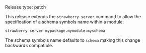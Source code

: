 Release type: patch

This release extends the `strawberry server` command to allow the specification
of a schema symbols name within a module:

```sh
strawberry server mypackage.mymodule:myschema
```

The schema symbols name defaults to `schema` making this change backwards compatible.
